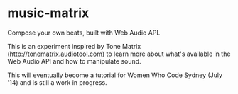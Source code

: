 music-matrix
============

Compose your own beats, built with Web Audio API. 

This is an experiment inspired by Tone Matrix (http://tonematrix.audiotool.com) to learn more about what's available in the Web Audio API and how to manipulate sound. 

This will eventually become a tutorial for Women Who Code Sydney (July '14) and is still a work in progress.

